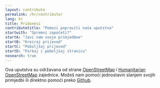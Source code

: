 ```yaml
---
layout: contribute
permalink: /hr/contribute/
lang: hr
title: Pridonesi
contributetitle: "Pomozi popraviti naša uputstva"
startwith: "Spremni započeti?"
startA: "Javi nam svoje primjedbee"
startB: "Kreiraj prijevod"
startC: "Poboljšaj prijevod"
startD: "Forkaj i poboljšaj stranicu"
nosearch: true
---
```

Ova uputstva su održavana od strane [OpenStreetMap](https://www.openstreetmap.org/) i [Humanitarian OpenStreetMap](http://hotosm.org/) zajednice. Možeš nam pomoći jednostavin slanjem svojih primjedbi ili direktno pomoći preko [Github](http://github.com/hotosm/learnosm).
